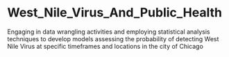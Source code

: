 # West_Nile_Virus_And_Public_Health
Engaging in data wrangling activities and employing statistical analysis techniques to develop models assessing the probability of detecting West Nile Virus at specific timeframes and locations in the city of Chicago
